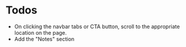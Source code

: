 # Todos

- On clicking the navbar tabs or CTA button, scroll to the appropriate location on the page.
- Add the "Notes" section
